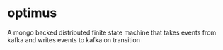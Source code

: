 # optimus
A mongo backed distributed finite state machine that takes events from kafka and writes events to kafka on transition

